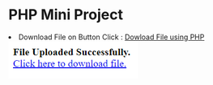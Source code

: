 # PHP Mini Project

<li> Download File on Button Click : 
<a href="Download File on Button Click/uploads.php"> Dowload File using PHP</a>
<img src="Download File on Button Click/output.png" alt=Output /> </li>

